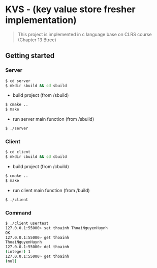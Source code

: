 # KVS - (key value store fresher implementation)

> This project is implemented in c language base on CLRS course (Chapter 13 Btree)

## Getting started

### Server

```sh
$ cd server
$ mkdir sbuild && cd sbuild
```

* build project (from /sbuild)

```sh
$ cmake ..
$ make
```

* run server main function (from /sbuild)

```sh
$ ./server
```

### Client

```sh
$ cd client
$ mkdir cbuild && cd cbuild
```

* build project (from /cbuild)

```sh
$ cmake ..
$ make
```

* run client main function (from /build)

```sh
$ ./client
```


### Command


```sh
$ ./client usertest
127.0.0.1:55000> set thoainh ThoaiNguyenHuynh
OK 
127.0.0.1:55000> get thoainh
ThoaiNguyenHuynh
127.0.0.1:55000> del thoainh
(integer) 1
127.0.0.1:55000> get thoainh
(nul)
```
